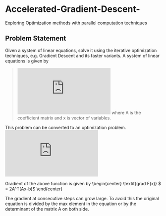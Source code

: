 # Accelerated-Gradient-Descent-
Exploring Optimization methods with parallel computation techniques

## Problem Statement 
Given a system of linear equations, solve it using the iterative optimization techniques, e.g. Gradient Descent and its faster variants. A system of linear equations is given by 
> ![first image](https://latex.codecogs.com/gif.latex?%5Ctextbf%7BAx%7D%20%3D%20%5Ctextbf%7Bb%7D) where A is the coefficient matrix and x is vector of variables. 


This problem can be converted to an optimization problem.
![](https://latex.codecogs.com/gif.latex?%5Ctextit%7Bmin%20F%28x%29%7D%20%3D%20%28Ax-b%29%5ET%28Ax-b%29)

Gradient of the above function is given by
\begin{center}
    \textit{grad F(x)} $ = 2A^T(Ax-b)$
\end{center}

The gradient at consecutive steps can grow large. To avoid this the original equation is divided by the max element in the equation or by the determinant of the  matrix A on both side.
